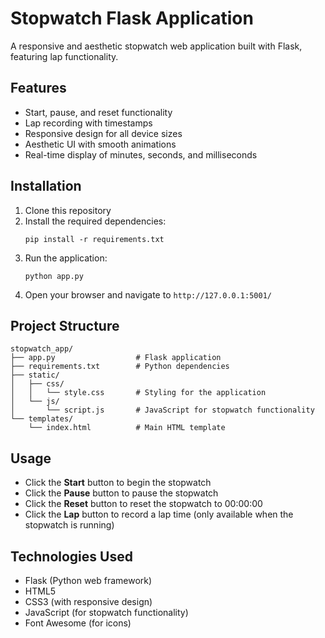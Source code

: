 # Stopwatch Flask Application

A responsive and aesthetic stopwatch web application built with Flask, featuring lap functionality.

## Features

- Start, pause, and reset functionality
- Lap recording with timestamps
- Responsive design for all device sizes
- Aesthetic UI with smooth animations
- Real-time display of minutes, seconds, and milliseconds

## Installation

1. Clone this repository
2. Install the required dependencies:
   ```
   pip install -r requirements.txt
   ```
3. Run the application:
   ```
   python app.py
   ```
4. Open your browser and navigate to `http://127.0.0.1:5001/`

## Project Structure

```
stopwatch_app/
├── app.py                  # Flask application
├── requirements.txt        # Python dependencies
├── static/
│   ├── css/
│   │   └── style.css       # Styling for the application
│   └── js/
│       └── script.js       # JavaScript for stopwatch functionality
└── templates/
    └── index.html          # Main HTML template
```

## Usage

- Click the **Start** button to begin the stopwatch
- Click the **Pause** button to pause the stopwatch
- Click the **Reset** button to reset the stopwatch to 00:00:00
- Click the **Lap** button to record a lap time (only available when the stopwatch is running)

## Technologies Used

- Flask (Python web framework)
- HTML5
- CSS3 (with responsive design)
- JavaScript (for stopwatch functionality)
- Font Awesome (for icons)
